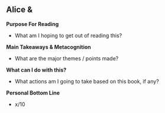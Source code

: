 ## Alice & 

**Purpose For Reading**
- What am I hoping to get out of reading this?
 
**Main Takeaways & Metacognition**
- What are the major themes / points made?

**What can I do with this?**
- What actions am I going to take based on this book, if any?

**Personal Bottom Line**
- x/10
<!--stackedit_data:
eyJoaXN0b3J5IjpbMzY5NjI4NzU5XX0=
-->